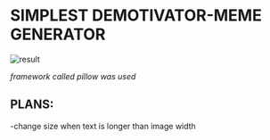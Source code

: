 # SIMPLEST DEMOTIVATOR-MEME GENERATOR

![result](https://github.com/user-attachments/assets/0c419fb2-a566-4778-a1e5-c7027282d3f1)

_framework called pillow was used_

## PLANS:
-change size when text is longer than image width

